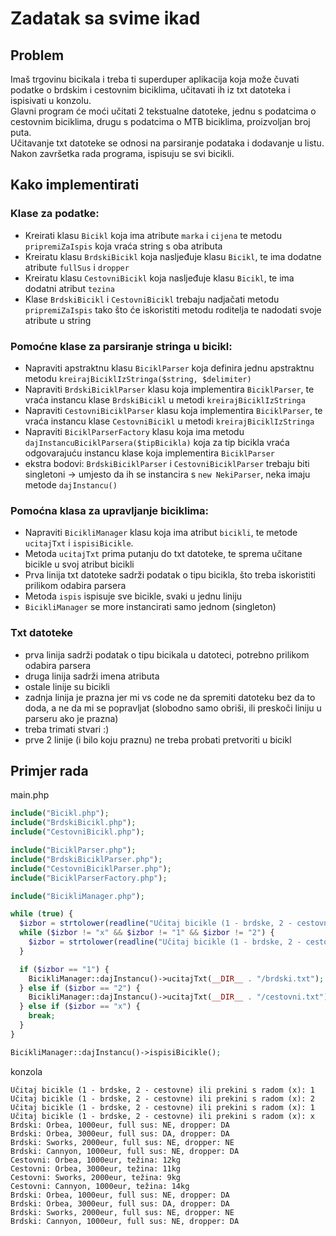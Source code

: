 # Zadatak sa svime ikad

## Problem
Imaš trgovinu bicikala i treba ti superduper aplikacija koja može čuvati podatke o brdskim i cestovnim biciklima, učitavati ih iz txt datoteka i ispisivati u konzolu.<br/>
Glavni program će moći učitati 2 tekstualne datoteke, jednu s podatcima o cestovnim biciklima, drugu s podatcima o MTB biciklima, proizvoljan broj puta.<br/>
Učitavanje txt datoteke se odnosi na parsiranje podataka i dodavanje u listu.<br/>
Nakon završetka rada programa, ispisuju se svi bicikli.<br/>

## Kako implementirati

### Klase za podatke:
- Kreirati klasu `Bicikl` koja ima atribute `marka` i `cijena` te metodu `pripremiZaIspis` koja vraća string s oba atributa
- Kreiratu klasu `BrdskiBicikl` koja nasljeđuje klasu `Bicikl`, te ima dodatne atribute `fullSus` i `dropper`
- Kreiratu klasu `CestovniBicikl` koja nasljeđuje klasu `Bicikl`, te ima dodatni atribut `tezina`
- Klase `BrdskiBicikl` i `CestovniBicikl` trebaju nadjačati metodu `pripremiZaIspis` tako što će iskoristiti metodu roditelja te nadodati svoje atribute u string

### Pomoćne klase za parsiranje stringa u bicikl:
- Napraviti apstraktnu klasu `BiciklParser` koja definira jednu apstraktnu metodu `kreirajBiciklIzStringa($string, $delimiter)`
- Napraviti `BrdskiBiciklParser` klasu koja implementira `BiciklParser`, te vraća instancu klase `BrdskiBicikl` u metodi `kreirajBiciklIzStringa`
- Napraviti `CestovniBiciklParser` klasu koja implementira `BiciklParser`, te vraća instancu klase `CestovniBicikl` u metodi `kreirajBiciklIzStringa`
- Napraviti `BiciklParserFactory` klasu koja ima metodu `dajInstancuBiciklParsera($tipBicikla)` koja za tip bicikla vraća odgovarajuću instancu klase koja implementira `BiciklParser`
- ekstra bodovi: `BrdskiBiciklParser` i `CestovniBiciklParser` trebaju biti singletoni -> umjesto da ih se instancira s `new NekiParser`, neka imaju metode `dajInstancu()`

### Pomoćna klasa za upravljanje biciklima:
- Napraviti `BicikliManager` klasu koja ima atribut `bicikli`, te metode `ucitajTxt` i `ispisiBicikle`.
- Metoda `ucitajTxt` prima putanju do txt datoteke, te sprema učitane bicikle u svoj atribut bicikli
- Prva linija txt datoteke sadrži podatak o tipu bicikla, što treba iskoristiti prilikom odabira parsera
- Metoda `ispis` ispisuje sve bicikle, svaki u jednu liniju
- `BicikliManager` se more instancirati samo jednom (singleton)

### Txt datoteke
- prva linija sadrži podatak o tipu bicikala u datoteci, potrebno prilikom odabira parsera
- druga linija sadrži imena atributa
- ostale linije su bicikli
- zadnja linija je prazna jer mi vs code ne da spremiti datoteku bez da to doda, a ne da mi se popravljat (slobodno samo obriši, ili preskoči liniju u parseru ako je prazna)
- treba trimati stvari :)
- prve 2 linije (i bilo koju praznu) ne treba probati pretvoriti u bicikl

## Primjer rada

main.php

```php
include("Bicikl.php");
include("BrdskiBicikl.php");
include("CestovniBicikl.php");

include("BiciklParser.php");
include("BrdskiBiciklParser.php");
include("CestovniBiciklParser.php");
include("BiciklParserFactory.php");

include("BicikliManager.php");

while (true) {
  $izbor = strtolower(readline("Učitaj bicikle (1 - brdske, 2 - cestovne) ili prekini s radom (x): "));
  while ($izbor != "x" && $izbor != "1" && $izbor != "2") {
    $izbor = strtolower(readline("Učitaj bicikle (1 - brdske, 2 - cestovne) ili prekini s radom (x): "));
  }

  if ($izbor == "1") {
    BicikliManager::dajInstancu()->ucitajTxt(__DIR__ . "/brdski.txt");
  } else if ($izbor == "2") {
    BicikliManager::dajInstancu()->ucitajTxt(__DIR__ . "/cestovni.txt");
  } else if ($izbor == "x") {
    break;
  }
}

BicikliManager::dajInstancu()->ispisiBicikle();
```
konzola

```
Učitaj bicikle (1 - brdske, 2 - cestovne) ili prekini s radom (x): 1
Učitaj bicikle (1 - brdske, 2 - cestovne) ili prekini s radom (x): 2
Učitaj bicikle (1 - brdske, 2 - cestovne) ili prekini s radom (x): 1
Učitaj bicikle (1 - brdske, 2 - cestovne) ili prekini s radom (x): x
Brdski: Orbea, 1000eur, full sus: NE, dropper: DA
Brdski: Orbea, 3000eur, full sus: DA, dropper: DA
Brdski: Sworks, 2000eur, full sus: NE, dropper: NE
Brdski: Cannyon, 1000eur, full sus: NE, dropper: DA
Cestovni: Orbea, 1000eur, težina: 12kg
Cestovni: Orbea, 3000eur, težina: 11kg
Cestovni: Sworks, 2000eur, težina: 9kg
Cestovni: Cannyon, 1000eur, težina: 14kg
Brdski: Orbea, 1000eur, full sus: NE, dropper: DA
Brdski: Orbea, 3000eur, full sus: DA, dropper: DA
Brdski: Sworks, 2000eur, full sus: NE, dropper: NE
Brdski: Cannyon, 1000eur, full sus: NE, dropper: DA
```
